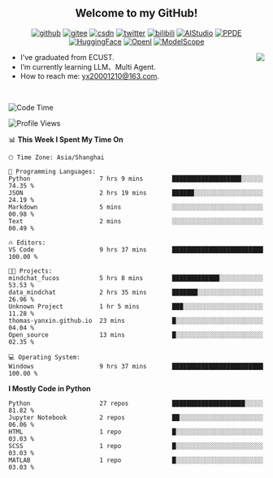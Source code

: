 <h2 align="center"> Welcome to my GitHub!</h2>

<p align="center">
  <a href="https://github.com/thomas-yanxin"><img src="https://img.shields.io/badge/GitHub-24292e" alt="github"></a>
  <a href="https://gitee.com/yanxin_thomas"><img src="https://img.shields.io/badge/Gitee-fe7300" alt="gitee"></a>
  <a href="https://blog.csdn.net/Mefishes"><img src="https://img.shields.io/badge/CSDN-cf000e" alt="csdn"></a>
  <a href="https://twitter.com/thomas_yanxin"><img src="https://img.shields.io/badge/Twitter-6495ED" alt="twitter"></a>
  <a href="https://space.bilibili.com/438539054?from=search&seid=8236420690670187274"><img src="https://img.shields.io/badge/-bilibili-blue" alt="bilibili"></a>
  <a href="https://aistudio.baidu.com/aistudio/personalcenter/thirdview/383005"><img src="https://img.shields.io/badge/-AIStudio-9cf" alt="AIStudio"></a>
  <a href="https://www.paddlepaddle.org.cn/ppdemd?n=/ppdemd/%E9%A2%9C%E9%91%AB"><img src="https://img.shields.io/badge/-PPDE-brightgreen" alt="PPDE"></a>
  <a href="https://huggingface.co/thomas-yanxin"><img src="https://img.shields.io/badge/-HuggingFace-yellow" alt="HuggingFace"></a>
  <a href="https://git.openi.org.cn/thomas-yanxin"><img src="https://img.shields.io/badge/-OpenI-337AFF" alt="OpenI"></a>
  <a href="https://modelscope.cn/organization/AI-ModelScope"><img src="https://img.shields.io/badge/modelscope-8A2BE2" alt="ModelScope"></a>
</p>

<img align="right" src="https://github-readme-stats.vercel.app/api?username=thomas-yanxin&count_private=true&show_icons=true&bg_color=15,f2f7fd,E0EAFC" />

-  I've graduated from ECUST.
-  I’m currently learning LLM、Multi Agent.
-  How to reach me: yx20001210@163.com.
<br />

<!--START_SECTION:waka-->
![Code Time](http://img.shields.io/badge/Code%20Time-1%2C351%20hrs%2012%20mins-blue)

![Profile Views](http://img.shields.io/badge/Profile%20Views-21-blue)

📊 **This Week I Spent My Time On** 

```text
🕑︎ Time Zone: Asia/Shanghai

💬 Programming Languages: 
Python                   7 hrs 9 mins        ███████████████████░░░░░░   74.35 % 
JSON                     2 hrs 19 mins       ██████░░░░░░░░░░░░░░░░░░░   24.19 % 
Markdown                 5 mins              ░░░░░░░░░░░░░░░░░░░░░░░░░   00.98 % 
Text                     2 mins              ░░░░░░░░░░░░░░░░░░░░░░░░░   00.49 % 

🔥 Editors: 
VS Code                  9 hrs 37 mins       █████████████████████████   100.00 % 

🐱‍💻 Projects: 
mindchat_fucos           5 hrs 8 mins        █████████████░░░░░░░░░░░░   53.53 % 
data_mindchat            2 hrs 35 mins       ███████░░░░░░░░░░░░░░░░░░   26.96 % 
Unknown Project          1 hr 5 mins         ███░░░░░░░░░░░░░░░░░░░░░░   11.28 % 
thomas-yanxin.github.io  23 mins             █░░░░░░░░░░░░░░░░░░░░░░░░   04.04 % 
Open_source              13 mins             █░░░░░░░░░░░░░░░░░░░░░░░░   02.35 % 

💻 Operating System: 
Windows                  9 hrs 37 mins       █████████████████████████   100.00 % 
```

**I Mostly Code in Python** 

```text
Python                   27 repos            ████████████████████░░░░░   81.82 % 
Jupyter Notebook         2 repos             ██░░░░░░░░░░░░░░░░░░░░░░░   06.06 % 
HTML                     1 repo              █░░░░░░░░░░░░░░░░░░░░░░░░   03.03 % 
SCSS                     1 repo              █░░░░░░░░░░░░░░░░░░░░░░░░   03.03 % 
MATLAB                   1 repo              █░░░░░░░░░░░░░░░░░░░░░░░░   03.03 % 
```




<!--END_SECTION:waka-->

